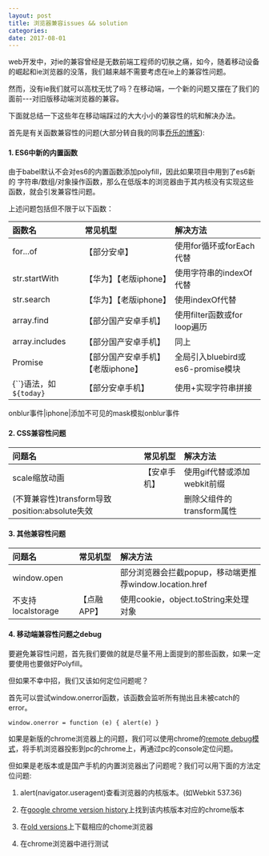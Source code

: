 ```yaml
---
layout: post
title: 浏览器兼容issues && solution
categories: 
date: 2017-08-01
---
```

web开发中，对ie的兼容曾经是无数前端工程师的切肤之痛，如今，随着移动设备的崛起和ie浏览器的没落，我们越来越不需要考虑在ie上的兼容性问题。

然而，没有ie我们就可以高枕无忧了吗？在移动端，一个新的问题又摆在了我们的面前---对旧版移动端浏览器的兼容。

下面就总结一下这些年在移动端踩过的大大小小的兼容性的坑和解决办法。

首先是有关函数兼容性的问题(大部分转自我的同事[乔乐的博客](http://qiaolevip.iteye.com/blog/2306090)):

#### 1. ES6中新的内置函数

由于babel默认不会对es6的内置函数添加polyfill，因此如果项目中用到了es6新的 字符串/数组/对象操作函数，那么在低版本的浏览器由于其内核没有实现这些函数，就会引发兼容性问题。

上述问题包括但不限于以下函数：

函数名|常见机型|解决方法
:--|:--|:--|
for...of|【部分安卓】|使用for循环或forEach代替
str.startWith|【华为】【老版iphone】|使用字符串的indexOf代替
str.search|【华为】【老版iphone】|使用indexOf代替
array.find|【部分国产安卓手机】|使用filter函数或for loop遍历
array.includes|【部分国产安卓手机】|同上
Promise|【部分国产安卓手机】【老版iphone】|全局引入bluebird或es6-promise模块
{``}语法，如`${today}`|【部分安卓手机】|使用+实现字符串拼接

onblur事件|iphone|添加不可见的mask模拟onblur事件

#### 2. CSS兼容性问题

问题名|常见机型|解决方法
:--|:--|:--|
scale缩放动画|【安卓手机】|使用gif代替或添加webkit前缀
(不算兼容性)transform导致position:absolute失效||删除父组件的transform属性

#### 3. 其他兼容性问题


问题名|常见机型|解决方法
:--|:--|:--|
window.open||部分浏览器会拦截popup，移动端更推荐window.location.href
不支持localstorage|【点融APP】|使用cookie，object.toString来处理对象

#### 4. 移动端兼容性问题之debug

要避免兼容性问题，首先我们要做的就是尽量不用上面提到的那些函数，如果一定要使用也要做好Polyfill。

但如果不幸中招，我们又该如何定位问题呢？

首先可以尝试window.onerror函数，该函数会监听所有抛出且未被catch的error。

```window.onerror = function (e) { alert(e) }```

如果是新版的chrome浏览器上的问题，我们可以使用chrome的[remote debug模式](https://developers.google.com/web/tools/chrome-devtools/remote-debugging/)，将手机浏览器投影到pc的chrome上，再通过pc的console定位问题。

但如果是老版本或是国产手机的内置浏览器出了问题呢？我们可以用下面的方法定位问题:

1. alert(navigator.useragent)查看浏览器的内核版本。(如Webkit 537.36)

2. 在[google chrome version history](https://en.wikipedia.org/wiki/Google_Chrome_version_history)上找到该内核版本对应的chrome版本

3. 在[old versions](http://www.oldversion.com/)上下载相应的chome浏览器

4. 在chrome浏览器中进行测试

